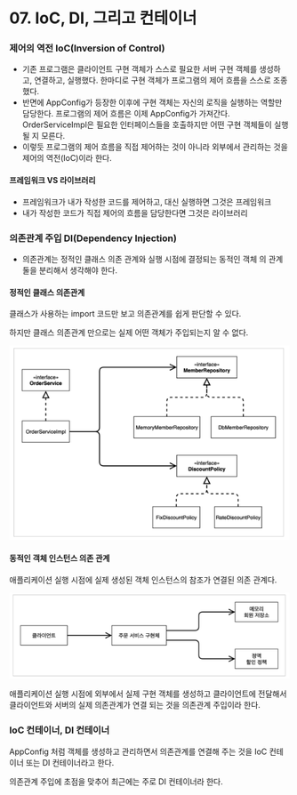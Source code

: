 # 07. IoC, DI, 그리고 컨테이너

### 제어의 역전 IoC(Inversion of Control)

* 기존 프로그램은 클라이언트 구현 객체가 스스로 필요한 서버 구현 객체를 생성하고, 연결하고, 실행했다.
  한마디로 구현 객체가 프로그램의 제어 흐름을 스스로 조종했다.
* 반면에 AppConfig가 등장한 이후에 구현 객체는 자신의 로직을 실행하는 역할만 담당한다.
  프로그램의 제어 흐름은 이제 AppConfig가 가져간다.
  OrderServiceImpl은 필요한 인터페이스들을 호출하지만 어떤 구현 객체들이 실행될 지 모른다.
* 이렇듯 프로그램의 제어 흐름을 직접 제어하는 것이 아니라 외부에서 관리하는 것을 제어의 역전(IoC)이라 한다.



#### 프레임워크 VS 라이브러리

* 프레임워크가 내가 작성한 코드를 제어하고, 대신 실행하면 그것은 프레임워크
* 내가 작성한 코드가 직접 제어의 흐름을 담당한다면 그것은 라이브러리





### 의존관계 주입 DI(Dependency Injection)

* 의존관계는 정적인 클래스 의존 관계와 실행 시점에 결정되는 동적인 객체 의 관계 둘을 분리해서 생각해야 한다.



#### 정적인 클래스 의존관계

클래스가 사용하는 import 코드만 보고 의존관계를 쉽게 판단할 수 있다.

하지만 클래스 의존관계 만으로는 실제 어떤 객체가 주입되는지 알 수 없다.

![image-20220205165136083](../images/image-20220205165136083.png)



#### 동적인 객체 인스턴스 의존 관계

애플리케이션 실행 시점에 실제 생성된 객체 인스턴스의 참조가 연결된 의존 관계다.

![image-20220205165239990](../images/image-20220205165239990.png)

애플리케이션 실행 시점에 외부에서 실제 구현 객체를 생성하고 클라이언트에 전달해서 클라이언트와 서버의 실제 의존관계가 연결 되는 것을 의존관계 주입이라 한다.





### IoC 컨테이너, DI 컨테이너

AppConfig 처럼 객체를 생성하고 관리하면서 의존관계를 연결해 주는 것을 IoC 컨테이너 또는 DI 컨테이너라고 한다.

의존관계 주입에 초점을 맞추어 최근에는 주로 DI 컨테이너라 한다.
